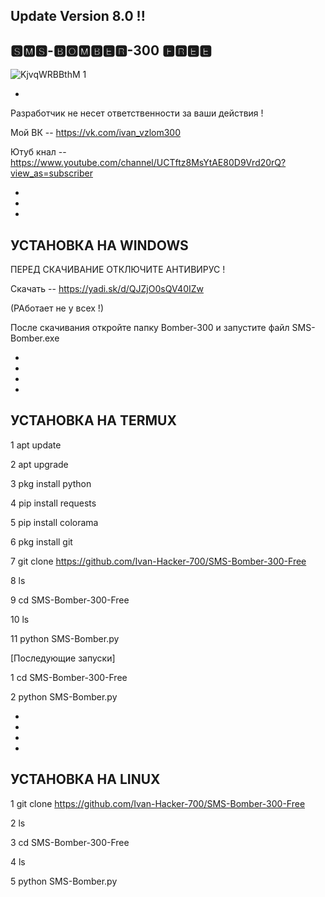 Update Version 8.0 !!
-
🆂🅼🆂-🅱🅾🅼🅱🅴🆁-300 🅵🆁🅴🅴
-

![KjvqWRBBthM 1](https://user-images.githubusercontent.com/62137835/76705528-bbac3c80-66f1-11ea-937e-46eb777d806d.jpg)

-
 

Разработчик не несет ответственности за ваши действия !

Мой ВК -- https://vk.com/ivan_vzlom300

Ютуб кнал -- https://www.youtube.com/channel/UCTftz8MsYtAE80D9Vrd20rQ?view_as=subscriber


-
-
-
УСТАНОВКА НА WINDOWS
-

ПЕРЕД СКАЧИВАНИЕ ОТКЛЮЧИТЕ АНТИВИРУС !

Скачать -- https://yadi.sk/d/QJZjO0sQV40IZw 

(РАботает не у всех !)

После скачивания откройте папку Bomber-300 и запустите файл SMS-Bomber.exe

-
-
-
-






УСТАНОВКА НА TERMUX
-

1 apt update

2 apt upgrade

3 pkg install python

4 pip install requests

5 pip install colorama

6 pkg install git

7 git clone https://github.com/Ivan-Hacker-700/SMS-Bomber-300-Free

8 ls

9 cd SMS-Bomber-300-Free

10 ls

11 python SMS-Bomber.py

[Последующие запуски]

1 cd SMS-Bomber-300-Free

2 python SMS-Bomber.py

-
-
-
-


УСТАНОВКА НА LINUX
-

1 git clone https://github.com/Ivan-Hacker-700/SMS-Bomber-300-Free

2 ls

3 cd SMS-Bomber-300-Free

4 ls

5 python SMS-Bomber.py
